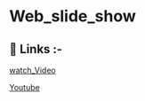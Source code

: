 # Web_slide_show

## 🔗 Links :-

[watch_Video]()

[Youtube](https://www.youtube.com/channel/UCKO4nOXb1ZpmuR8br5fJWBQ)
